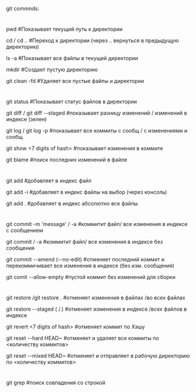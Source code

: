 git commnds:
#
pwd							#Показывает текущий путь к директории

cd	/ cd ..						#Переход к директории (через .. вернуться в предыдущую директорию)

ls -a							#Показывает все файлы в текущей директории

mkdir							#Создает пустую директорию

git clean -fd						#Удаляет все пустые файлы и директории

#
git status						#Показывает статус файлов в директории

git diff / git diff --staged				#показывает разницу изменений / изменений в индексе (зелен)

git log  / git log -p					#показывает все коммиты с сообщ / с изменениями и сообщ	

git show <7 digits of hash>				#показывает изменения в коммите

git blame <FILENAME>					#поиск последних изменений в файле

#
git add <FILENAME> 					#добавляет в индекс файл

git add -i 						#добавляет в индекс файлы на выбор (через консоль)

git add .						#добавляет в индекс абсолютно все файлы

#
git commit -m 'message' <FILENAME> / -a			#коммитит файл/ все изменения в индексе с сообщением

git commit <FILENAME> / -a				#коммитит файл/ все изменения в индексе без сообщения

git commit --amend (--no-edit)				#отменяет последний коммит и перекоммичивает все изменения в индексе (без изм. сообщения)

git comit --allow-empty					#пустой коммит без изменений для сборки

#
git restore <FILENAME> /git restore .			#отменяет изменения в файлах /во всех файлах

git restore --staged (<FILENAME> /.)			#отменяет изменения в индексе /всех файлов в индексе

git revert <7 digits of hash>				#отменяет коммит по Хэшу

git reset --hard HEAD~<numbers of commits>		#отменяет и удаляет все коммиты по <количеству коммитов>

git reset --mixed HEAD~<numbers of commits>		#отменяет и отправляет в рабочую директорию по <количеству коммитов>

#
git grep <anything>					#поиск совпадения со строкой

#
